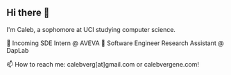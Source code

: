 ## Hi there 👋

I'm Caleb, a sophomore at UCI studying computer science.

💼 Incoming SDE Intern @ AVEVA
🌱 Software Engineer Research Assistant @ DapLab 

📫 How to reach me: calebverg[at]gmail.com or calebvergene.com!
 
